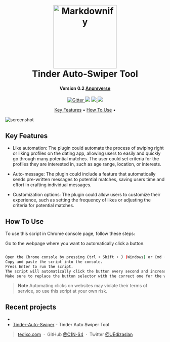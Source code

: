 
<h1 align="center">
  <br>
  <a href="http://www.amitmerchant.com/electron-markdownify"><img src="https://raw.githubusercontent.com/amitmerchant1990/electron-markdownify/master/app/img/markdownify.png" alt="Markdownify" width="200"></a>
  <br>
  Tinder Auto-Swiper Tool
  <br>
</h1>

<h4 align="center">Version 0.2 <a href="http://www.anumverse.com/" target="_blank">Anumverse</a></h4>

<p align="center">
  <a href="https://badge.fury.io/js/electron-markdownify">
    <img src="https://badge.fury.io/js/electron-markdownify.svg"
         alt="Gitter">
  </a>
  <a href="https://gitter.im/amitmerchant1990/electron-markdownify"><img src="https://badges.gitter.im/amitmerchant1990/electron-markdownify.svg"></a>
  <a href="https://saythanks.io/to/bullredeyes@gmail.com">
      <img src="https://img.shields.io/badge/SayThanks.io-%E2%98%BC-1EAEDB.svg">
  </a>
  <a href="https://www.paypal.me/AmitMerchant">
    <img src="https://img.shields.io/badge/$-donate-ff69b4.svg?maxAge=2592000&amp;style=flat">
  </a>
</p>

<p align="center">
  <a href="#key-features">Key Features</a> •
  <a href="#how-to-use">How To Use</a> •
</p>

![screenshot](https://raw.githubusercontent.com/amitmerchant1990/electron-markdownify/master/app/img/markdownify.gif)

## Key Features

* Like automation: The plugin could automate the process of swiping right or liking profiles on the dating app, allowing users to easily and quickly go through many potential matches. The user could set criteria for the profiles they are interested in, such as age range, location, or interests.

* Auto-message: The plugin could include a feature that automatically sends pre-written messages to potential matches, saving users time and effort in crafting individual messages.

* Customization options: The plugin could allow users to customize their experience, such as setting the frequency of likes or adjusting the criteria for potential matches.


## How To Use

To use this script in Chrome console page, follow these steps:

Go to the webpage where you want to automatically click a button.

```bash

Open the Chrome console by pressing Ctrl + Shift + J (Windows) or Cmd + Option + J (Mac).
Copy and paste the script into the console.
Press Enter to run the script.
The script will automatically click the button every second and increase the click count by one. You can see the number of clicks in the console log.
Make sure to replace the button selector with the correct one for the webpage you're using the script on. You can find the selector by inspecting the button element and copying its class or ID.

```

> **Note**
> Automating clicks on websites may violate their terms of service, so use this script at your own risk.


## Recent projects

- 
- [Tinder-Auto-Swiper](https://github.com/C1N-S4/Tinder-Auto-Swiper/) - Tinder Auto Swiper Tool


> [tedixo.com](https://www.tedixo.ca/) &nbsp;&middot;&nbsp;
> GitHub [@C1N-S4](https://github.com/C4N-S4) &nbsp;&middot;&nbsp;
> Twitter [@UEdizaslan](https://twitter.com/UEdizaslan)

